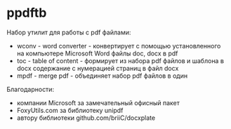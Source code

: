 # ppdftb
Набор утилит для работы с pdf файлами:
* wconv - word converter - конвертирует с помощью установленного на компьютере Microsoft Word файлы doc, docx в pdf
* toc 	- table of content - формирует из набора pdf файлов и шаблона в docx содержание с нумерацией страниц в файл docx
* mpdf 	- merge pdf - объединяет набор pdf файлов в один

Благодарности:
* компании Microsoft за замечательный офисный пакет
* FoxyUtils.com за библиотеку unipdf
* автору библиотеки github.com/briiC/docxplate